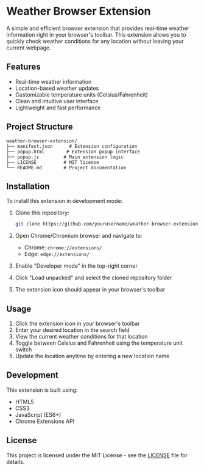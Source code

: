 # Weather Browser Extension

A simple and efficient browser extension that provides real-time weather information right in your browser's toolbar. This extension allows you to quickly check weather conditions for any location without leaving your current webpage.

## Features

- Real-time weather information
- Location-based weather updates
- Customizable temperature units (Celsius/Fahrenheit)
- Clean and intuitive user interface
- Lightweight and fast performance

## Project Structure

```
weather-browser-extension/
├── manifest.json      # Extension configuration
├── popup.html        # Extension popup interface
├── popup.js         # Main extension logic
├── LICENSE          # MIT license
└── README.md        # Project documentation
```

## Installation

To install this extension in development mode:

1. Clone this repository:
   ```bash
   git clone https://github.com/yourusername/weather-browser-extension.git
   ```

2. Open Chrome/Chromium browser and navigate to:
   - Chrome: `chrome://extensions/`
   - Edge: `edge://extensions/`

3. Enable "Developer mode" in the top-right corner

4. Click "Load unpacked" and select the cloned repository folder

5. The extension icon should appear in your browser's toolbar

## Usage

1. Click the extension icon in your browser's toolbar
2. Enter your desired location in the search field
3. View the current weather conditions for that location
4. Toggle between Celsius and Fahrenheit using the temperature unit switch
5. Update the location anytime by entering a new location name

## Development

This extension is built using:
- HTML5
- CSS3
- JavaScript (ES6+)
- Chrome Extensions API

## License

This project is licensed under the MIT License - see the [LICENSE](./LICENSE) file for details.
